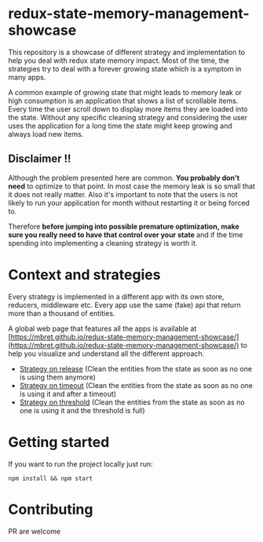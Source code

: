# redux-state-memory-management-showcase

This repository is a showcase of different strategy and implementation to help you deal with redux state memory impact. Most of the time, the strategies try to deal with a forever growing state which is a symptom in many apps.

A common example of growing state that might leads to memory leak or high consumption is an application that shows a list of scrollable items. Every time the user scroll down to display more items they are loaded into the state. Without any specific cleaning strategy and considering the user uses the application for a long time the state might keep growing and always load new items.

## **Disclaimer !!**
Although the problem presented here are common. **You probably don't need** to optimize to that point. In most case the memory leak is so small that it does not really matter. Also it's important to note that the users is not likely to run your application for month without restarting it or being forced to.

Therefore **before jumping into possible premature optimization, make sure you really need to have that control over your state** and if the time spending into implementing a cleaning strategy is worth it.

# Context and strategies
Every strategy is implemented in a different app with its own store, reducers, middleware etc. Every app use the same (fake) api that return more than a thousand of entities.

A global web page that features all the apps is available at [https://mbret.github.io/redux-state-memory-management-showcase/](https://mbret.github.io/redux-state-memory-management-showcase/) to help you visualize and understand all the different approach. 

- [Strategy on release](https://github.com/mbret/redux-state-memory-management-showcase/tree/master/src/app-on-release) (Clean the entities from the state as soon as no one is using them anymore)
- [Strategy on timeout](https://github.com/mbret/redux-state-memory-management-showcase/tree/master/src/app-on-timeout) (Clean the entities from the state as soon as no one is using it and after a timeout)
- [Strategy on threshold](https://github.com/mbret/redux-state-memory-management-showcase/tree/master/src/app-on-threshold) (Clean the entities from the state as soon as no one is using it and the threshold is full)


# Getting started
If you want to run the project locally just run:

`npm install && npm start`

# Contributing
PR are welcome